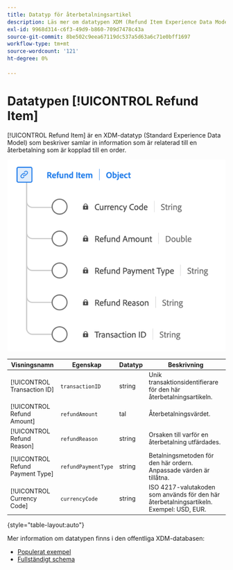```yaml
---
title: Datatyp för återbetalningsartikel
description: Läs mer om datatypen XDM (Refund Item Experience Data Model).
exl-id: 9968d314-c6f3-49d9-b860-709d7478c43a
source-git-commit: 8be502c9eea67119dc537a5d63a6c71e0bff1697
workflow-type: tm+mt
source-wordcount: '121'
ht-degree: 0%

---
```


# Datatypen [!UICONTROL Refund Item]

[!UICONTROL Refund Item] är en XDM-datatyp (Standard Experience Data Model) som beskriver samlar in information som är relaterad till en återbetalning som är kopplad till en order.

![Ett diagram över datatypen Återbetalningsartiklar.](../images/data-types/refund-item.png)

| Visningsnamn | Egenskap | Datatyp | Beskrivning |
|--------------------|-----------------------|-----------|---------------------------------------------------------------------------------------------------|
| [!UICONTROL Transaction ID] | `transactionID` | string | Unik transaktionsidentifierare för den här återbetalningsartikeln. |
| [!UICONTROL Refund Amount] | `refundAmount` | tal | Återbetalningsvärdet. |
| [!UICONTROL Refund Reason] | `refundReason` | string | Orsaken till varför en återbetalning utfärdades. |
| [!UICONTROL Refund Payment Type] | `refundPaymentType` | string | Betalningsmetoden för den här ordern. Anpassade värden är tillåtna. |
| [!UICONTROL Currency Code] | `currencyCode` | string | ISO 4217-valutakoden som används för den här återbetalningsartikeln. Exempel: USD, EUR. |

{style="table-layout:auto"}

Mer information om datatypen finns i den offentliga XDM-databasen:

* [Populerat exempel](https://github.com/adobe/xdm/blob/master/components/datatypes/refunditem.example.1.json)
* [Fullständigt schema](https://github.com/adobe/xdm/blob/master/components/datatypes/refunditem.schema.json)
